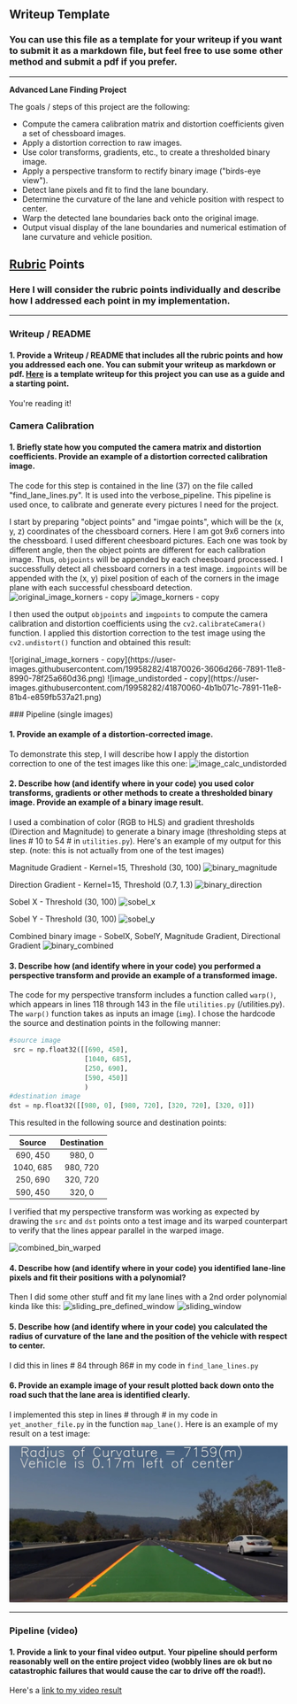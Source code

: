 ## Writeup Template

### You can use this file as a template for your writeup if you want to submit it as a markdown file, but feel free to use some other method and submit a pdf if you prefer.

---

**Advanced Lane Finding Project**

The goals / steps of this project are the following:

* Compute the camera calibration matrix and distortion coefficients given a set of chessboard images.
* Apply a distortion correction to raw images.
* Use color transforms, gradients, etc., to create a thresholded binary image.
* Apply a perspective transform to rectify binary image ("birds-eye view").
* Detect lane pixels and fit to find the lane boundary.
* Determine the curvature of the lane and vehicle position with respect to center.
* Warp the detected lane boundaries back onto the original image.
* Output visual display of the lane boundaries and numerical estimation of lane curvature and vehicle position.

[//]: # (Image References)

[image1]: ./examples/undistort_output.png "Undistorted"
[image2]: ./test_images/test1.jpg "Road Transformed"
[image3]: ./examples/binary_combo_example.jpg "Binary Example"
[image4]: ./examples/warped_straight_lines.jpg "Warp Example"
[image5]: ./examples/color_fit_lines.jpg "Fit Visual"
[image6]: ./examples/example_output.jpg "Output"
[video1]: ./project_video.mp4 "Video"

## [Rubric](https://review.udacity.com/#!/rubrics/571/view) Points

### Here I will consider the rubric points individually and describe how I addressed each point in my implementation.  

---

### Writeup / README

#### 1. Provide a Writeup / README that includes all the rubric points and how you addressed each one.  You can submit your writeup as markdown or pdf.  [Here](https://github.com/udacity/CarND-Advanced-Lane-Lines/blob/master/writeup_template.md) is a template writeup for this project you can use as a guide and a starting point.  

You're reading it!

### Camera Calibration

#### 1. Briefly state how you computed the camera matrix and distortion coefficients. Provide an example of a distortion corrected calibration image.

The code for this step is contained in the line (37) on the file called "find_lane_lines.py". It is used into the verbose_pipeline. This pipeline is used once, to calibrate and generate every pictures I need for the project. 

I start by preparing "object points" and "imgae points", which will be the (x, y, z) coordinates of the chessboard corners. Here I am got 9x6 corners into the chessboard. I used different cheesboard pictures. Each one was took by different angle, then the object points are different for each calibration image.  Thus, `objpoints` will be appended by each cheesboard processed. I successfully detect all chessboard corners in a test image.  `imgpoints` will be appended with the (x, y) pixel position of each of the corners in the image plane with each successful chessboard detection. 
![original_image_korners - copy](https://user-images.githubusercontent.com/19958282/41870026-3606d266-7891-11e8-8990-78f25a660d36.png)
![image_korners - copy](https://user-images.githubusercontent.com/19958282/41870027-365a99fa-7891-11e8-82e1-b198164bf82c.png)

I then used the output `objpoints` and `imgpoints` to compute the camera calibration and distortion coefficients using the `cv2.calibrateCamera()` function.  I applied this distortion correction to the test image using the `cv2.undistort()` function and obtained this result: 
<p float="left">
![original_image_korners - copy](https://user-images.githubusercontent.com/19958282/41870026-3606d266-7891-11e8-8990-78f25a660d36.png)
![image_undistorded - copy](https://user-images.githubusercontent.com/19958282/41870060-4b1b071c-7891-11e8-81b4-e859fb537a21.png)
</p>
### Pipeline (single images)

#### 1. Provide an example of a distortion-corrected image.

To demonstrate this step, I will describe how I apply the distortion correction to one of the test images like this one:
![image_calc_undistorded](https://user-images.githubusercontent.com/19958282/41870092-6a5b6018-7891-11e8-821b-97c895854062.png)

#### 2. Describe how (and identify where in your code) you used color transforms, gradients or other methods to create a thresholded binary image.  Provide an example of a binary image result.

I used a combination of color (RGB to HLS) and gradient thresholds (Direction and Magnitude) to generate a binary image (thresholding steps at lines # 10 to 54 # in `utilities.py`).  Here's an example of my output for this step.  (note: this is not actually from one of the test images)

Magnitude Gradient - Kernel=15, Threshold (30, 100)
![binary_magnitude](https://user-images.githubusercontent.com/19958282/41870335-266fcd0c-7892-11e8-8116-698e2026847a.png)

Direction Gradient - Kernel=15, Threshold (0.7, 1.3)
![binary_direction](https://user-images.githubusercontent.com/19958282/41870329-23375916-7892-11e8-81f8-46129dd4aabc.png)

Sobel X - Threshold (30, 100)
![sobel_x](https://user-images.githubusercontent.com/19958282/41870696-2996a9fa-7893-11e8-8178-c37bc6df6ad1.png)

Sobel Y - Threshold (30, 100)
![sobel_y](https://user-images.githubusercontent.com/19958282/41870700-2b57d0c0-7893-11e8-8355-f7345e6ad057.png)

Combined binary image - SobelX, SobelY, Magnitude Gradient, Directional Gradient
![binary_combined](https://user-images.githubusercontent.com/19958282/41870341-2c85b238-7892-11e8-8339-9738bfe4e329.png)

#### 3. Describe how (and identify where in your code) you performed a perspective transform and provide an example of a transformed image.

The code for my perspective transform includes a function called `warp()`, which appears in lines 118 through 143 in the file `utilities.py` (/utilities.py).  The `warp()` function takes as inputs an image (`img`).  I chose the hardcode the source and destination points in the following manner:

```python
#source image
 src = np.float32([[690, 450],
                   [1040, 685],
                   [250, 690],
                   [590, 450]]
                   )
#destination image
dst = np.float32([[980, 0], [980, 720], [320, 720], [320, 0]])
```

This resulted in the following source and destination points:

| Source        | Destination   | 
|:-------------:|:-------------:| 
| 690, 450      | 980, 0        | 
| 1040, 685      | 980, 720      |
| 250, 690     | 320, 720      |
| 590, 450      | 320, 0        |

I verified that my perspective transform was working as expected by drawing the `src` and `dst` points onto a test image and its warped counterpart to verify that the lines appear parallel in the warped image.

![combined_bin_warped](https://user-images.githubusercontent.com/19958282/41871245-bf18bc06-7894-11e8-942b-eb100ce0eafc.png)

#### 4. Describe how (and identify where in your code) you identified lane-line pixels and fit their positions with a polynomial?

Then I did some other stuff and fit my lane lines with a 2nd order polynomial kinda like this:
![sliding_pre_defined_window](https://user-images.githubusercontent.com/19958282/41871418-48720156-7895-11e8-844c-6d7f6114ea55.png)
![sliding_window](https://user-images.githubusercontent.com/19958282/41871420-48be732e-7895-11e8-9307-93682b7e386f.png)

#### 5. Describe how (and identify where in your code) you calculated the radius of curvature of the lane and the position of the vehicle with respect to center.

I did this in lines # 84 through 86# in my code in `find_lane_lines.py`

#### 6. Provide an example image of your result plotted back down onto the road such that the lane area is identified clearly.

I implemented this step in lines # through # in my code in `yet_another_file.py` in the function `map_lane()`.  Here is an example of my result on a test image:

![alt text][image6]

---

### Pipeline (video)

#### 1. Provide a link to your final video output.  Your pipeline should perform reasonably well on the entire project video (wobbly lines are ok but no catastrophic failures that would cause the car to drive off the road!).

Here's a [link to my video result](./project_video.mp4)
